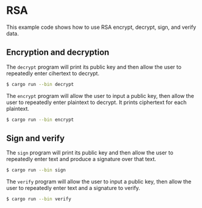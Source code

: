 # RSA

This example code shows how to use RSA encrypt, decrypt, sign, and verify data.

## Encryption and decryption

The `decrypt` program will print its public key and then allow the user to
repeatedly enter cihertext to decrypt.

```bash
$ cargo run --bin decrypt
```

The `encrypt` program will allow the user to input a public key, then allow the
user to repeatedly enter plaintext to decrypt. It prints ciphertext for each
plaintext.

```bash
$ cargo run --bin encrypt
```

## Sign and verify

The `sign` program will print its public key and then allow the user to
repeatedly enter text and produce a signature over that text.

```bash
$ cargo run --bin sign
```

The `verify` program will allow the user to input a public key, then allow the
user to repeatedly enter text and a signature to verify.

```bash
$ cargo run --bin verify
```
